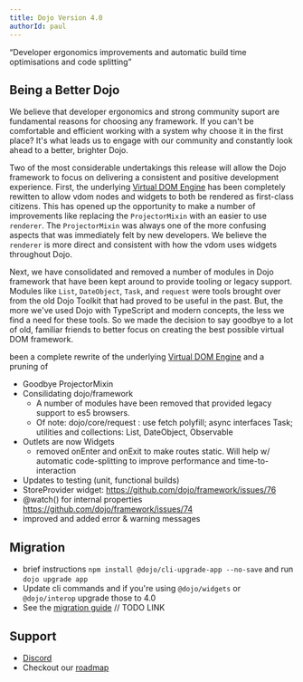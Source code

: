 ```yaml
---
title: Dojo Version 4.0
authorId: paul
---
```

 “Developer ergonomics improvements and automatic build time optimisations and code splitting”

## Being a Better Dojo

We believe that developer ergonomics and strong community suport are fundamental reasons for choosing any framework. If you can't be comfortable and efficient working with a system why choose it in the first place? It's what leads us to engage with our community and constantly look ahead to a better, brighter Dojo.

Two of the most considerable undertakings this release will allow the Dojo framework to focus on delivering a consistent and positive development experience. First, the underlying [Virtual DOM Engine](https://github.com/dojo/framework/issues/54) has been completely rewitten to allow vdom nodes and widgets to both be rendered as first-class citizens. This has opened up the opportunity to make a number of improvements like replacing the `ProjectorMixin` with an easier to use `renderer`. The `ProjectorMixin` was always one of the more confusing aspects that was immediately felt by new developers. We believe the `renderer` is more direct and consistent with how the vdom uses widgets throughout Dojo.

Next, we have consolidated and removed a number of modules in Dojo framework that have been kept around to provide tooling or legacy support. Modules like `List`, `DateObject`, `Task`, and `request` were tools brought over from the old Dojo Toolkit that had proved to be useful in the past. But, the more we've used Dojo with TypeScript and modern concepts, the less we find a need for these tools. So we made the decision to say goodbye to a lot of old, familiar friends to better focus on creating the best possible virtual DOM framework.

been a complete rewrite of the underlying [Virtual DOM Engine](https://github.com/dojo/framework/issues/54) and a pruning of 

* Goodbye ProjectorMixin
* Consilidating dojo/framework
    * A number of modules have been removed that provided legacy support to es5 browsers.
    * Of note: dojo/core/request : use fetch polyfill; async interfaces Task; utilities and collections: List, DateObject, Observable
* Outlets are now Widgets
    * removed onEnter and onExit to make routes static. Will help w/ automatic code-splitting to improve performance and time-to-interaction
* Updates to testing (unit, functional builds)
* StoreProvider widget: https://github.com/dojo/framework/issues/76
* @watch() for internal properties https://github.com/dojo/framework/issues/74
* improved and added error & warning messages

## Migration

* brief instructions `npm install @dojo/cli-upgrade-app --no-save` and run `dojo upgrade app`
* Update cli commands and if you're using `@dojo/widgets` or `@dojo/interop` upgrade those to 4.0
* See the [migration guide]() // TODO LINK

## Support

* [Discord](https://discord.gg/M7yRngE)
* Checkout our [roadmap](https://dojo.io/community/)
